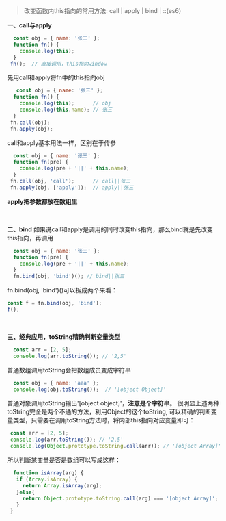 > 改变函数内this指向的常用方法: call | apply | bind | ::(es6)

**一、call与apply**
```javascript
  const obj = { name: '张三' };
  function fn() {
    console.log(this);
  }
 fn();  // 直接调用，this指向window
```

先用call和apply将fn中的this指向obj
```javascript
   const obj = { name: '张三' };
  function fn() {
    console.log(this);      // obj
    console.log(this.name); // 张三
  }
 fn.call(obj);
 fn.apply(obj);
```

call和apply基本用法一样，区别在于传参


```javascript
  const obj = { name: '张三' };
  function fn(pre) {
    console.log(pre + '||' + this.name);
  }
 fn.call(obj, 'call');      // call||张三
 fn.apply(obj, ['apply']);  // apply||张三
```
**apply把参数都放在数组里**

&nbsp;
&nbsp;
&nbsp;


**二、bind**
如果说call和apply是调用的同时改变this指向，那么bind就是先改变this指向，再调用
```javascript
  const obj = { name: '张三' };
  function fn(pre) {
    console.log(pre + '||' + this.name);
  }
  fn.bind(obj, 'bind')(); // bind||张三
```
fn.bind(obj, 'bind')()可以拆成两个来看：
```javascript
const f = fn.bind(obj, 'bind');
f();
```

&nbsp;
&nbsp;
&nbsp;

**三、经典应用，toString精确判断变量类型**
```javascript
  const arr = [2, 5];
  console.log(arr.toString()); // '2,5'
```
普通数组调用toString会把数组成员变成字符串


```javascript
  const obj = { name: 'aaa' };
  console.log(obj.toString());  // '[object Object]'
```
普通对象调用toString输出'[object object]'，**注意是个字符串**。
很明显上述两种toString完全是两个不通的方法，利用Object的这个toString, 可以精确的判断变量类型，只需要在调用toString方法时，将内部this指向对应变量即可：
```javascript
 const arr = [2, 5];
 console.log(arr.toString()); // '2,5'
 console.log(Object.prototype.toString.call(arr)); // '[object Array]'
```

所以判断某变量是否是数组可以写成这样：
```javascript
  function isArray(arg) {
   if (Array.isArray) {
     return Array.isArray(arg);
   }else{
     return Object.prototype.toString.call(arg) === '[object Array]';
   }
 }
```
